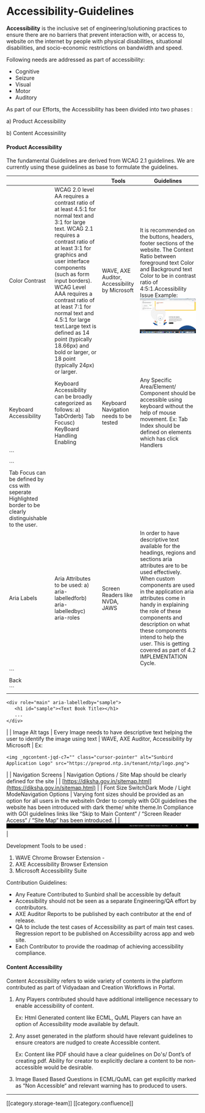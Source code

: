# Accessibility-Guidelines

**Accessibility**  is the inclusive set of engineering/solutioning practices to ensure there are no barriers that prevent interaction with, or access to, website on the internet by people with physical disabilities, situational disabilities, and socio-economic restrictions on bandwidth and speed.

Following needs are addressed as part of accessibility:

* Cognitive
* Seizure
* Visual
* Motor
* Auditory

As part of our Efforts, the Accessibility has been divided into two phases :

a) Product Accessibility

b) Content Accessinility

#### Product Accessibility

The fundamental Guidelines are derived from WCAG 2.1 guidelines. We are currently using these guidelines as base to formulate the guidelines.

|                                                                                                             |                                                                                                                                                                                                                                                                                                                                                                                                                                                       | **Tools**                                     | **Guidelines**                                                                                                                                                                                                                                                                                                                                                                            |
| ----------------------------------------------------------------------------------------------------------- | ----------------------------------------------------------------------------------------------------------------------------------------------------------------------------------------------------------------------------------------------------------------------------------------------------------------------------------------------------------------------------------------------------------------------------------------------------- | --------------------------------------------- | ----------------------------------------------------------------------------------------------------------------------------------------------------------------------------------------------------------------------------------------------------------------------------------------------------------------------------------------------------------------------------------------- |
| Color Contrast                                                                                              | WCAG 2.0 level AA requires a contrast ratio of at least 4.5:1 for normal text and 3:1 for large text. WCAG 2.1 requires a contrast ratio of at least 3:1 for graphics and user interface components (such as form input borders). WCAG Level AAA requires a contrast ratio of at least 7:1 for normal text and 4.5:1 for large text.Large text is defined as 14 point (typically 18.66px) and bold or larger, or 18 point (typically 24px) or larger. | WAVE, AXE Auditor, Accessibility by Microsoft | It is recommended on the buttons, headers, footer sections of the website. The Context Ratio between foreground text Color and Background text Color to be in contrast ratio of 4:5:1.Accessibility Issue Example:![](<../../../../../../Consumption/consump-ed-kn-sng/images/storage/Screenshot 2021-08-24 at 2.05.23 PM.png>)                                                           |
| Keyboard Accessibility                                                                                      | Keyboard Accessibility can be broadly categorized as follows: a) TabOrderb) Tab Focusc) KeyBoard Handling Enabling                                                                                                                                                                                                                                                                                                                                    | Keyboard Navigation needs to be tested        | Any Specific Area/Element/ Component should be accessible using keyboard without the help of mouse movement. Ex: Tab Index should be defined on elements which has click Handlers                                                                                                                                                                                                         |
| \`\`\`                                                                                                      |                                                                                                                                                                                                                                                                                                                                                                                                                                                       |                                               |                                                                                                                                                                                                                                                                                                                                                                                           |
|                                                                                                             |                                                                                                                                                                                                                                                                                                                                                                                                                                                       |                                               |                                                                                                                                                                                                                                                                                                                                                                                           |
| \`\`\`                                                                                                      |                                                                                                                                                                                                                                                                                                                                                                                                                                                       |                                               |                                                                                                                                                                                                                                                                                                                                                                                           |
| Tab Focus can be defined by css with seperate Highlighted border to be clearly distinguishable to the user. |                                                                                                                                                                                                                                                                                                                                                                                                                                                       |                                               |                                                                                                                                                                                                                                                                                                                                                                                           |
| Aria Labels                                                                                                 | Aria Attributes to be used: a) aria-labelledforb) aria-labelledbyc) aria-roles                                                                                                                                                                                                                                                                                                                                                                        | Screen Readers like NVDA, JAWS                | In order to have descriptive text available for the headings, regions and sections aria attributes are to be used effectively. When custom components are used in the application aria attributes come in handy in explaining the role of these components and description on what these components intend to help the user. This is getting covered as part of 4.2 IMPLEMENTATION Cycle. |
| \`\`\`                                                                                                      |                                                                                                                                                                                                                                                                                                                                                                                                                                                       |                                               |                                                                                                                                                                                                                                                                                                                                                                                           |
| Back                                                                                                        |                                                                                                                                                                                                                                                                                                                                                                                                                                                       |                                               |                                                                                                                                                                                                                                                                                                                                                                                           |
| \`\`\`                                                                                                      |                                                                                                                                                                                                                                                                                                                                                                                                                                                       |                                               |                                                                                                                                                                                                                                                                                                                                                                                           |

```
<div role="main" aria-labelledby="sample">
   <h1 id="sample"><Text Book Title></h1>
   ...
</div>
```

\| | Image Alt tags | Every Image needs to have descriptive text helping the user to identify the image using text | WAVE, AXE Auditor, Accessibility by Microsoft | Ex:

```
<img _ngcontent-jqd-c7="" class="cursor-pointer" alt="Sunbird Application Logo" src="https://preprod.ntp.in/tenant/ntp/logo.png">
```

\| | Navigation Screens | Navigation Options / Site Map should be clearly defined for the site | | [https://diksha.gov.in/sitemap.html](https://diksha.gov.in/sitemap.html) | | Font Size SwitchDark Mode / Light ModeNavigation Options | Varying font sizes should be provided as an option for all users in the websiteIn Order to comply with GOI guidelines the website has been introduced with dark theme/ white theme.In Compliance with GOI guidelines links like “Skip to Main Content“ / “Screen Reader Access“ / “Site Map“ has been introduced. | | ![](<../../../../../../Consumption/consump-ed-kn-sng/images/storage/Screenshot 2021-08-24 at 4.45.03 PM.png>) |

Development Tools to be used :

1. WAVE Chrome Browser Extension -
2. AXE Accessibility Browser Extension
3. Microsoft Accessibility Suite

Contribution Guidelines:

* Any Feature Contributed to Sunbird shall be accessible by default
* Accessibility should not be seen as a separate Engineering/QA effort by contributors.
* AXE Auditor Reports to be published by each contributor at the end of release.
* QA to include the test cases of Accessibility as part of main test cases. Regression report to be published on Accessibility across app and web site.
* Each Contributor to provide the roadmap of achieving accessibility compliance.

#### Content Accessibility

Content Accessibility refers to wide variety of contents in the platform contributed as part of Vidyadaan and Creation Workflows in Portal.

1.  Any Players contributed should have additional intelligence necessary to enable accessibility of content.

    Ex: Html Generated content like ECML, QuML Players can have an option of Accessibility mode available by default.
2.  Any asset generated in the platform should have relevant guidelines to ensure creators are nudged to create Accessible content.

    Ex: Content like PDF should have a clear guidelines on Do's/ Dont’s of creating pdf. Ability for creator to explicitly declare a content to be non-accessible would be desirable.
3. Image Based Based Questions in ECML/QuML can get explicitly marked as “Non Accessible“ and relevant warning has to produced to users.

***

\[\[category.storage-team]] \[\[category.confluence]]
